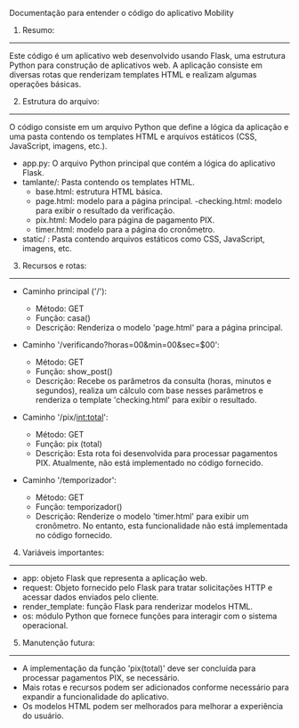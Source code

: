 Documentação para entender o código do aplicativo Mobility


1. Resumo:
-----------
Este código é um aplicativo web desenvolvido usando Flask, uma estrutura Python para construção de aplicativos web. A aplicação consiste em diversas rotas que renderizam templates HTML e realizam algumas operações básicas.

2. Estrutura do arquivo:
---------------------------
O código consiste em um arquivo Python que define a lógica da aplicação e uma pasta contendo os templates HTML e arquivos estáticos (CSS, JavaScript, imagens, etc.).

- app.py: O arquivo Python principal que contém a lógica do aplicativo Flask.
- tamlante/: Pasta contendo os templates HTML.
     - base.html: estrutura HTML básica.
     - page.html: modelo para a página principal.
     -checking.html: modelo para exibir o resultado da verificação.
     - pix.html: Modelo para página de pagamento PIX.
     - timer.html: modelo para a página do cronômetro.
- static/ : Pasta contendo arquivos estáticos como CSS, JavaScript, imagens, etc.

3. Recursos e rotas:
-----------------------------
- Caminho principal ('/'):
     - Método: GET
     - Função: casa()
     - Descrição: Renderiza o modelo 'page.html' para a página principal.

- Caminho '/verificando?horas=00&min=00&sec=$00':
     - Método: GET
     - Função: show_post()
     - Descrição: Recebe os parâmetros da consulta (horas, minutos e segundos), realiza um cálculo com base nesses parâmetros e renderiza o template 'checking.html' para exibir o resultado.

- Caminho '/pix/<int:total>':
     - Método: GET
     - Função: pix (total)
     - Descrição: Esta rota foi desenvolvida para processar pagamentos PIX. Atualmente, não está implementado no código fornecido.

- Caminho '/temporizador':
     - Método: GET
     - Função: temporizador()
     - Descrição: Renderize o modelo 'timer.html' para exibir um cronômetro. No entanto, esta funcionalidade não está implementada no código fornecido.

4. Variáveis ​​importantes:
--------------------------
- app: objeto Flask que representa a aplicação web.
- request: Objeto fornecido pelo Flask para tratar solicitações HTTP e acessar dados enviados pelo cliente.
- render_template: função Flask para renderizar modelos HTML.
- os: módulo Python que fornece funções para interagir com o sistema operacional.

5. Manutenção futura:
--------------------------
- A implementação da função 'pix(total)' deve ser concluída para processar pagamentos PIX, se necessário.
- Mais rotas e recursos podem ser adicionados conforme necessário para expandir a funcionalidade do aplicativo.
- Os modelos HTML podem ser melhorados para melhorar a experiência do usuário.